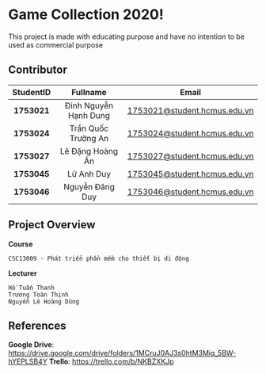 # Game Collection 2020!
This project is made with educating purpose and have no intention to be used as commercial purpose

## Contributor
|StudentID|Fullname|Email|
|:---:|:---:|:---:|
|**1753021**|Đinh Nguyễn Hạnh Dung|1753021@student.hcmus.edu.vn|
|**1753024**|Trần Quốc Trường An|1753024@student.hcmus.edu.vn|
|**1753027**|Lê Đặng Hoàng Ân|1753027@student.hcmus.edu.vn|
|**1753045**|Lữ Anh Duy|1753045@student.hcmus.edu.vn|
|**1753046**|Nguyễn Đăng Duy|1753046@student.hcmus.edu.vn|

## Project Overview
**Course** 
```
CSC13009 - Phát triển phần mềm cho thiết bị di động
```
**Lecturer**
```
Hồ Tuấn Thanh
Trương Toàn Thịnh
Nguyễn Lê Hoàng Dũng
```

## References
**Google Drive**: https://drive.google.com/drive/folders/1MCruJ0AJ3s0htM3Miq_5BW-hYEPLSB4Y
**Trello**: https://trello.com/b/NKBZXKJp
